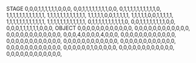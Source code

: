 STAGE
0,0,0,1,1,1,1,1,1,0,0,0,
0,0,1,1,1,1,1,1,1,1,0,0,
0,1,1,1,1,1,1,1,1,1,1,0,
1,1,1,1,1,1,1,1,1,1,1,1,
1,1,1,1,1,1,1,1,1,1,1,1,
1,1,1,1,1,0,0,1,1,1,1,1,
1,1,1,1,1,0,0,1,1,1,1,1,
1,1,1,1,1,1,1,1,1,1,1,1,
1,1,1,1,1,1,1,1,1,1,1,1,
0,1,1,1,1,1,1,1,1,1,1,0,
0,0,1,1,1,1,1,1,1,1,0,0,
0,0,0,1,1,1,1,1,1,0,0,0,
OBJECT
0,0,0,0,0,0,0,0,0,0,0,0,
0,0,0,0,0,0,0,0,0,0,0,0,
0,0,0,0,0,0,0,0,0,0,0,0,
0,0,0,4,0,0,0,0,4,0,0,0,
0,0,0,0,0,0,0,0,0,0,0,0,
0,0,0,0,0,0,0,0,0,0,0,0,
0,0,0,0,0,0,0,0,0,0,0,0,
0,0,0,0,0,0,0,0,0,0,0,0,
0,0,0,0,0,0,0,0,0,0,0,0,
0,0,0,0,0,0,1,0,0,0,0,0,
0,0,0,0,0,0,0,0,0,0,0,0,
0,0,0,0,0,0,0,0,0,0,0,0,
